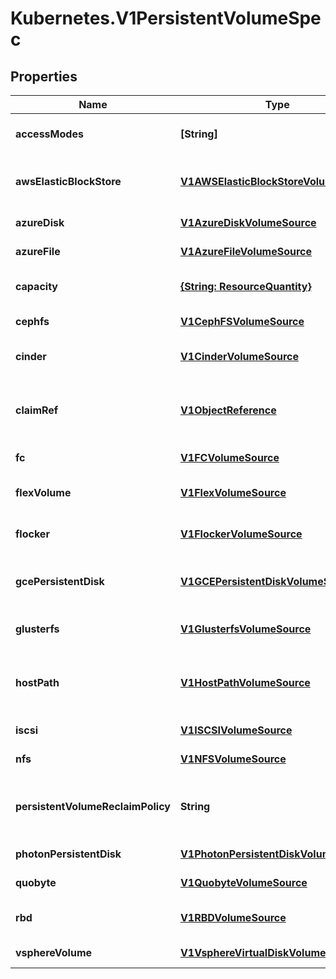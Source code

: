 # Kubernetes.V1PersistentVolumeSpec

## Properties
Name | Type | Description | Notes
------------ | ------------- | ------------- | -------------
**accessModes** | **[String]** | AccessModes contains all ways the volume can be mounted. More info: http://kubernetes.io/docs/user-guide/persistent-volumes#access-modes | [optional] 
**awsElasticBlockStore** | [**V1AWSElasticBlockStoreVolumeSource**](V1AWSElasticBlockStoreVolumeSource.md) | AWSElasticBlockStore represents an AWS Disk resource that is attached to a kubelet&#39;s host machine and then exposed to the pod. More info: http://kubernetes.io/docs/user-guide/volumes#awselasticblockstore | [optional] 
**azureDisk** | [**V1AzureDiskVolumeSource**](V1AzureDiskVolumeSource.md) | AzureDisk represents an Azure Data Disk mount on the host and bind mount to the pod. | [optional] 
**azureFile** | [**V1AzureFileVolumeSource**](V1AzureFileVolumeSource.md) | AzureFile represents an Azure File Service mount on the host and bind mount to the pod. | [optional] 
**capacity** | [**{String: ResourceQuantity}**](ResourceQuantity.md) | A description of the persistent volume&#39;s resources and capacity. More info: http://kubernetes.io/docs/user-guide/persistent-volumes#capacity | [optional] 
**cephfs** | [**V1CephFSVolumeSource**](V1CephFSVolumeSource.md) | CephFS represents a Ceph FS mount on the host that shares a pod&#39;s lifetime | [optional] 
**cinder** | [**V1CinderVolumeSource**](V1CinderVolumeSource.md) | Cinder represents a cinder volume attached and mounted on kubelets host machine More info: http://releases.k8s.io/HEAD/examples/mysql-cinder-pd/README.md | [optional] 
**claimRef** | [**V1ObjectReference**](V1ObjectReference.md) | ClaimRef is part of a bi-directional binding between PersistentVolume and PersistentVolumeClaim. Expected to be non-nil when bound. claim.VolumeName is the authoritative bind between PV and PVC. More info: http://kubernetes.io/docs/user-guide/persistent-volumes#binding | [optional] 
**fc** | [**V1FCVolumeSource**](V1FCVolumeSource.md) | FC represents a Fibre Channel resource that is attached to a kubelet&#39;s host machine and then exposed to the pod. | [optional] 
**flexVolume** | [**V1FlexVolumeSource**](V1FlexVolumeSource.md) | FlexVolume represents a generic volume resource that is provisioned/attached using an exec based plugin. This is an alpha feature and may change in future. | [optional] 
**flocker** | [**V1FlockerVolumeSource**](V1FlockerVolumeSource.md) | Flocker represents a Flocker volume attached to a kubelet&#39;s host machine and exposed to the pod for its usage. This depends on the Flocker control service being running | [optional] 
**gcePersistentDisk** | [**V1GCEPersistentDiskVolumeSource**](V1GCEPersistentDiskVolumeSource.md) | GCEPersistentDisk represents a GCE Disk resource that is attached to a kubelet&#39;s host machine and then exposed to the pod. Provisioned by an admin. More info: http://kubernetes.io/docs/user-guide/volumes#gcepersistentdisk | [optional] 
**glusterfs** | [**V1GlusterfsVolumeSource**](V1GlusterfsVolumeSource.md) | Glusterfs represents a Glusterfs volume that is attached to a host and exposed to the pod. Provisioned by an admin. More info: http://releases.k8s.io/HEAD/examples/volumes/glusterfs/README.md | [optional] 
**hostPath** | [**V1HostPathVolumeSource**](V1HostPathVolumeSource.md) | HostPath represents a directory on the host. Provisioned by a developer or tester. This is useful for single-node development and testing only! On-host storage is not supported in any way and WILL NOT WORK in a multi-node cluster. More info: http://kubernetes.io/docs/user-guide/volumes#hostpath | [optional] 
**iscsi** | [**V1ISCSIVolumeSource**](V1ISCSIVolumeSource.md) | ISCSI represents an ISCSI Disk resource that is attached to a kubelet&#39;s host machine and then exposed to the pod. Provisioned by an admin. | [optional] 
**nfs** | [**V1NFSVolumeSource**](V1NFSVolumeSource.md) | NFS represents an NFS mount on the host. Provisioned by an admin. More info: http://kubernetes.io/docs/user-guide/volumes#nfs | [optional] 
**persistentVolumeReclaimPolicy** | **String** | What happens to a persistent volume when released from its claim. Valid options are Retain (default) and Recycle. Recycling must be supported by the volume plugin underlying this persistent volume. More info: http://kubernetes.io/docs/user-guide/persistent-volumes#recycling-policy | [optional] 
**photonPersistentDisk** | [**V1PhotonPersistentDiskVolumeSource**](V1PhotonPersistentDiskVolumeSource.md) | PhotonPersistentDisk represents a PhotonController persistent disk attached and mounted on kubelets host machine | [optional] 
**quobyte** | [**V1QuobyteVolumeSource**](V1QuobyteVolumeSource.md) | Quobyte represents a Quobyte mount on the host that shares a pod&#39;s lifetime | [optional] 
**rbd** | [**V1RBDVolumeSource**](V1RBDVolumeSource.md) | RBD represents a Rados Block Device mount on the host that shares a pod&#39;s lifetime. More info: http://releases.k8s.io/HEAD/examples/volumes/rbd/README.md | [optional] 
**vsphereVolume** | [**V1VsphereVirtualDiskVolumeSource**](V1VsphereVirtualDiskVolumeSource.md) | VsphereVolume represents a vSphere volume attached and mounted on kubelets host machine | [optional] 


